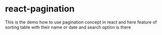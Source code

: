 # react-pagination
This is the demo how to use pagination concept in react and here feature of sorting table with their name or date and search option is there

